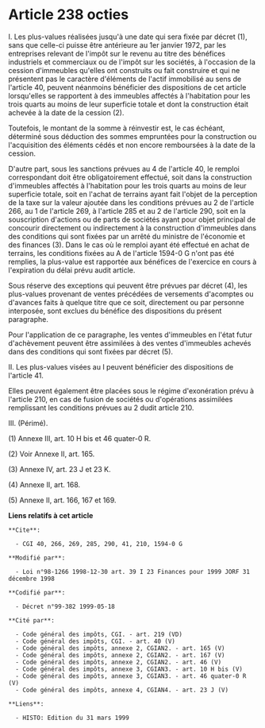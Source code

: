 # Article 238 octies

I. Les plus-values réalisées jusqu'à une date qui sera fixée par décret (1), sans que celle-ci puisse être antérieure au 1er
janvier 1972, par les entreprises relevant de l'impôt sur le revenu au titre des bénéfices industriels et commerciaux ou de
l'impôt sur les sociétés, à l'occasion de la cession d'immeubles qu'elles ont construits ou fait construire et qui ne
présentent pas le caractère d'éléments de l'actif immobilisé au sens de l'article 40, peuvent néanmoins bénéficier des
dispositions de cet article lorsqu'elles se rapportent à des immeubles affectés à l'habitation pour les trois quarts au moins
de leur superficie totale et dont la construction était achevée à la date de la cession (2).

Toutefois, le montant de la somme à réinvestir est, le cas échéant, déterminé sous déduction des sommes empruntées pour la
construction ou l'acquisition des éléments cédés et non encore remboursées à la date de la cession.

D'autre part, sous les sanctions prévues au 4 de l'article 40, le remploi correspondant doit être obligatoirement effectué,
soit dans la construction d'immeubles affectés à l'habitation pour les trois quarts au moins de leur superficie totale, soit
en l'achat de terrains ayant fait l'objet de la perception de la taxe sur la valeur ajoutée dans les conditions prévues au 2
de l'article 266, au 1 de l'article 269, à l'article 285 et au 2 de l'article 290, soit en la souscription d'actions ou de
parts de sociétés ayant pour objet principal de concourir directement ou indirectement à la construction d'immeubles dans des
conditions qui sont fixées par un arrêté du ministre de l'économie et des finances (3). Dans le cas où le remploi ayant été
effectué en achat de terrains, les conditions fixées au A de l'article 1594-0 G n'ont pas été remplies, la plus-value est
rapportée aux bénéfices de l'exercice en cours à l'expiration du délai prévu audit article.

Sous réserve des exceptions qui peuvent être prévues par décret (4), les plus-values provenant de ventes précédées de
versements d'acomptes ou d'avances faits à quelque titre que ce soit, directement ou par personne interposée, sont exclues du
bénéfice des dispositions du présent paragraphe.

Pour l'application de ce paragraphe, les ventes d'immeubles en l'état futur d'achèvement peuvent être assimilées à des ventes
d'immeubles achevés dans des conditions qui sont fixées par décret (5).

II. Les plus-values visées au I peuvent bénéficier des dispositions de l'article 41.

Elles peuvent également être placées sous le régime d'exonération prévu à l'article 210, en cas de fusion de sociétés ou
d'opérations assimilées remplissant les conditions prévues au 2 dudit article 210.

III. (Périmé).

(1) Annexe III, art. 10 H bis et 46 quater-0 R.

(2) Voir Annexe II, art. 165.

(3) Annexe IV, art. 23 J et 23 K.

(4) Annexe II, art. 168.

(5) Annexe II, art. 166, 167 et 169.

**Liens relatifs à cet article**

	**Cite**:

	  - CGI 40, 266, 269, 285, 290, 41, 210, 1594-0 G

	**Modifié par**:

	  - Loi n°98-1266 1998-12-30 art. 39 I 23 Finances pour 1999 JORF 31 décembre 1998

	**Codifié par**:

	  - Décret n°99-382 1999-05-18

	**Cité par**:

	  - Code général des impôts, CGI. - art. 219 (VD)
	  - Code général des impôts, CGI. - art. 40 (V)
	  - Code général des impôts, annexe 2, CGIAN2. - art. 165 (V)
	  - Code général des impôts, annexe 2, CGIAN2. - art. 167 (V)
	  - Code général des impôts, annexe 2, CGIAN2. - art. 46 (V)
	  - Code général des impôts, annexe 3, CGIAN3. - art. 10 H bis (V)
	  - Code général des impôts, annexe 3, CGIAN3. - art. 46 quater-0 R (V)
	  - Code général des impôts, annexe 4, CGIAN4. - art. 23 J (V)

	**Liens**:

	  - HISTO: Edition du 31 mars 1999
